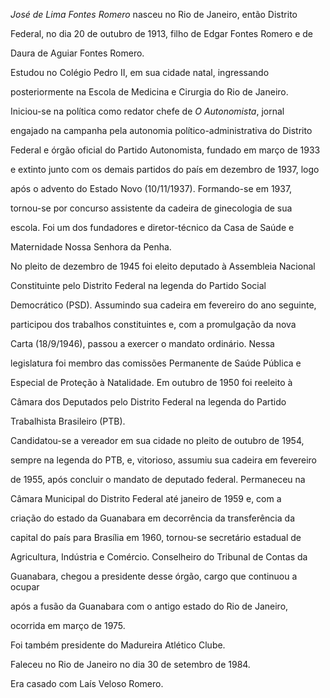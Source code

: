 

*José de Lima Fontes Romero* nasceu no Rio de Janeiro, então Distrito

Federal, no dia 20 de outubro de 1913, filho de Edgar Fontes Romero e de

Daura de Aguiar Fontes Romero.



Estudou no Colégio Pedro II, em sua cidade natal, ingressando

posteriormente na Escola de Medicina e Cirurgia do Rio de Janeiro.

Iniciou-se na política como redator chefe de *O Autonomista*, jornal

engajado na campanha pela autonomia político-administrativa do Distrito

Federal e órgão oficial do Partido Autonomista, fundado em março de 1933

e extinto junto com os demais partidos do país em dezembro de 1937, logo

após o advento do Estado Novo (10/11/1937). Formando-se em 1937,

tornou-se por concurso assistente da cadeira de ginecologia de sua

escola. Foi um dos fundadores e diretor-técnico da Casa de Saúde e

Maternidade Nossa Senhora da Penha.



No pleito de dezembro de 1945 foi eleito deputado à Assembleia Nacional

Constituinte pelo Distrito Federal na legenda do Partido Social

Democrático (PSD). Assumindo sua cadeira em fevereiro do ano seguinte,

participou dos trabalhos constituintes e, com a promulgação da nova

Carta (18/9/1946), passou a exercer o mandato ordinário. Nessa

legislatura foi membro das comissões Permanente de Saúde Pública e

Especial de Proteção à Natalidade. Em outubro de 1950 foi reeleito à

Câmara dos Deputados pelo Distrito Federal na legenda do Partido

Trabalhista Brasileiro (PTB).



Candidatou-se a vereador em sua cidade no pleito de outubro de 1954,

sempre na legenda do PTB, e, vitorioso, assumiu sua cadeira em fevereiro

de 1955, após concluir o mandato de deputado federal. Permaneceu na

Câmara Municipal do Distrito Federal até janeiro de 1959 e, com a

criação do estado da Guanabara em decorrência da transferência da

capital do país para Brasília em 1960, tornou-se secretário estadual de

Agricultura, Indústria e Comércio. Conselheiro do Tribunal de Contas da

Guanabara, chegou a presidente desse órgão, cargo que continuou a ocupar

após a fusão da Guanabara com o antigo estado do Rio de Janeiro,

ocorrida em março de 1975.



Foi também presidente do Madureira Atlético Clube.



Faleceu no Rio de Janeiro no dia 30 de setembro de 1984.



Era casado com Laís Veloso Romero.



